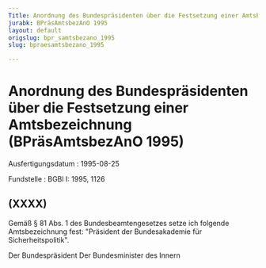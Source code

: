 ```yaml
---
Title: Anordnung des Bundespräsidenten über die Festsetzung einer Amtsbezeichnung
jurabk: BPräsAmtsbezAnO 1995
layout: default
origslug: bpr_samtsbezano_1995
slug: bpraesamtsbezano_1995

---
```


# Anordnung des Bundespräsidenten über die Festsetzung einer Amtsbezeichnung (BPräsAmtsbezAnO 1995)

Ausfertigungsdatum
:   1995-08-25

Fundstelle
:   BGBl I: 1995, 1126



## (XXXX)

Gemäß § 81 Abs. 1 des Bundesbeamtengesetzes setze ich folgende Amtsbezeichnung fest:
"Präsident der Bundesakademie für Sicherheitspolitik".

Der Bundespräsident
Der Bundesminister des Innern

